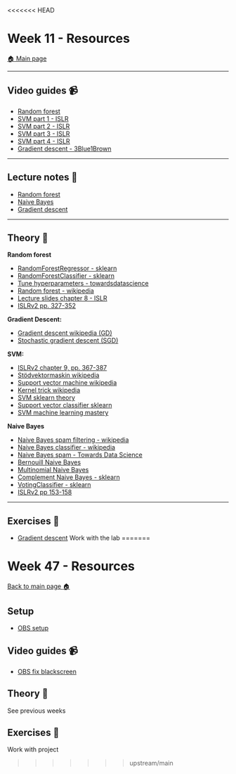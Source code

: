 <<<<<<< HEAD
# Week 11 - Resources

[:house: Main page](https://github.com/pr0fez/Machine-learning-AI24)

---
## Video guides :video_camera:

- [Random forest](https://www.youtube.com/watch?v=v6VJ2RO66Ag)
- [SVM part 1 - ISLR](https://www.youtube.com/watch?v=m59UOo5jAFU&list=PLAOUn-KLSAVOf4Uk-WbLGPUDFjMSyytkw)
- [SVM part 2 - ISLR](https://www.youtube.com/watch?v=_TR28WOymkE&list=PLAOUn-KLSAVOf4Uk-WbLGPUDFjMSyytkw&index=2)
- [SVM part 3 - ISLR](https://www.youtube.com/watch?v=ooYwHNvH-YU&list=PLAOUn-KLSAVOf4Uk-WbLGPUDFjMSyytkw&index=3)
- [SVM part 4 - ISLR](https://www.youtube.com/watch?v=6EFgNdwpB7s&list=PLAOUn-KLSAVOf4Uk-WbLGPUDFjMSyytkw&index=4)
- [Gradient descent - 3Blue1Brown](https://www.youtube.com/watch?v=IHZwWFHWa-w)


---
## Lecture notes :book:
- [Random forest](https://github.com/pr0fez/Machine-learning-AI24/blob/main/Lecture_code/Lec10-RandomForest.ipynb)
- [Naive Bayes](https://github.com/pr0fez/Machine-learning-AI24/blob/main/Lecture_code/Lec11-Naive_bayes.ipynb)
- [Gradient descent](https://github.com/pr0fez/Machine-learning-AI24/blob/main/Lecture_code/L14-Gradient_descent.ipynb)

---
## Theory :book:

**Random forest**
- [RandomForestRegressor - sklearn](https://scikit-learn.org/stable/modules/generated/sklearn.ensemble.RandomForestRegressor.html)
- [RandomForestClassifier - sklearn](https://scikit-learn.org/stable/modules/generated/sklearn.ensemble.RandomForestClassifier.html)
- [Tune hyperparameters - towardsdatascience](https://towardsdatascience.com/random-forest-hyperparameters-and-how-to-fine-tune-them-17aee785ee0d)
- [Random forest - wikipedia](https://en.wikipedia.org/wiki/Random_forest)
- [Lecture slides chapter 8 - ISLR](https://hastie.su.domains/ISLR2/Slides/Ch8_Tree_Based_Methods.pdf)
- [ISLRv2 pp. 327-352](https://www.statlearning.com/)

**Gradient Descent:**
- [Gradient descent wikipedia (GD)](https://en.wikipedia.org/wiki/Gradient_descent)
- [Stochastic gradient descent (SGD)](https://en.wikipedia.org/wiki/Stochastic_gradient_descent)

**SVM:**
- [ISLRv2 chapter 9, pp. 367-387](https://www.statlearning.com/)
- [Stödvektormaskin wikipedia](https://sv.wikipedia.org/wiki/St%C3%B6dvektormaskin)
- [Support vector machine wikipedia](https://en.wikipedia.org/wiki/Support-vector_machine)
- [Kernel trick wikipedia](https://en.wikipedia.org/wiki/Kernel_method#Mathematics:_the_kernel_trick)
- [SVM sklearn theory](https://scikit-learn.org/stable/modules/svm.html)
- [Support vector classifier sklearn](https://scikit-learn.org/stable/modules/generated/sklearn.svm.SVC.html)
- [SVM machine learning mastery](https://machinelearningmastery.com/support-vector-machines-for-machine-learning/)

**Naive Bayes**
- [Naive Bayes spam filtering - wikipedia](https://en.wikipedia.org/wiki/Naive_Bayes_spam_filtering)
- [Naive Bayes classifier - wikipedia](https://en.wikipedia.org/wiki/Naive_Bayes_classifier#Document_classification)
- [Naive Bayes spam - Towards Data Science](https://towardsdatascience.com/how-to-build-and-apply-naive-bayes-classification-for-spam-filtering-2b8d3308501)
- [Bernouill Naive Bayes](https://scikit-learn.org/stable/modules/generated/sklearn.naive_bayes.BernoulliNB.html#sklearn.naive_bayes.BernoulliNB)
- [Multinomial Naive Bayes](https://scikit-learn.org/stable/modules/generated/sklearn.naive_bayes.MultinomialNB.html#sklearn.naive_bayes.MultinomialNB)
- [Complement Naive Bayes - sklearn](https://scikit-learn.org/stable/modules/generated/sklearn.naive_bayes.ComplementNB.html#sklearn.naive_bayes.ComplementNB)
- [VotingClassifier - sklearn](https://scikit-learn.org/stable/modules/generated/sklearn.ensemble.VotingClassifier.html)
- [ISLRv2 pp 153-158](https://www.statlearning.com/)

---
## Exercises :running:
- [Gradient descent](https://github.com/pr0fez/Machine-learning-AI24/blob/main/Exercises/E01_gradient_descent.ipynb)
Work with the lab
=======
# Week 47 - Resources

[Back to main page :house:](https://github.com/pr0fez/AI24-Databehandling)

## Setup

- [OBS setup](https://obsproject.com/sv)

## Video guides :video_camera:

- [OBS fix blackscreen](https://www.youtube.com/watch?v=awXP6_kDii4)


## Theory :book:

See previous weeks

## Exercises :running:

Work with project
>>>>>>> upstream/main
